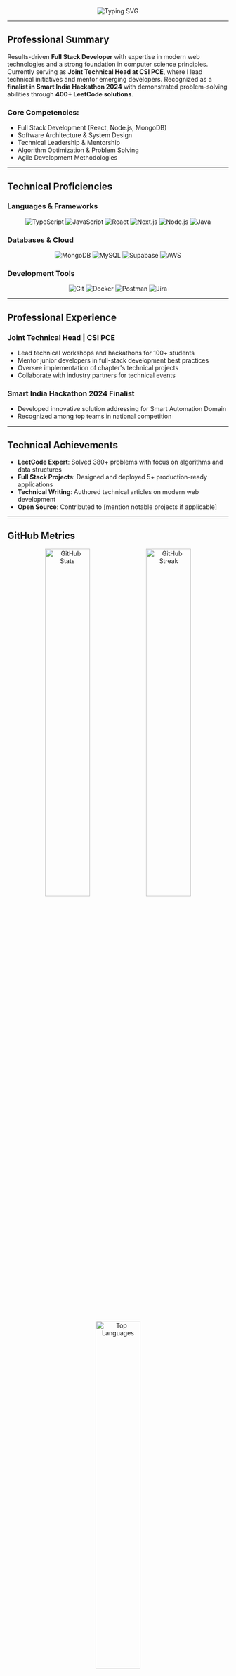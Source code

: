 <div align="center">
  <img src="https://readme-typing-svg.demolab.com?font=Fira+Code&size=28&duration=3000&pause=1000&color=7DF9FF&center=true&vCenter=true&width=800&lines=Hello%2C+I'm+Sarthak+Vitmal;Full+Stack+Developer;Joint+Technical+Head+%40+CSI+PCE;SIH+2024+Finalist+%7C+LeetCode+Enthusiast" alt="Typing SVG" />
</div>

---

## Professional Summary

Results-driven **Full Stack Developer** with expertise in modern web technologies and a strong foundation in computer science principles. Currently serving as **Joint Technical Head at CSI PCE**, where I lead technical initiatives and mentor emerging developers. Recognized as a **finalist in Smart India Hackathon 2024** with demonstrated problem-solving abilities through **400+ LeetCode solutions**.

### Core Competencies:
- Full Stack Development (React, Node.js, MongoDB)
- Software Architecture & System Design
- Technical Leadership & Mentorship
- Algorithm Optimization & Problem Solving
- Agile Development Methodologies

---

## Technical Proficiencies

### Languages & Frameworks
<div align="center">
  <img src="https://img.shields.io/badge/TypeScript-3178C6?style=flat&logo=typescript&logoColor=white" alt="TypeScript">
  <img src="https://img.shields.io/badge/JavaScript-F7DF1E?style=flat&logo=javascript&logoColor=black" alt="JavaScript">
  <img src="https://img.shields.io/badge/React-61DAFB?style=flat&logo=react&logoColor=black" alt="React">
  <img src="https://img.shields.io/badge/Next.js-000000?style=flat&logo=next.js&logoColor=white" alt="Next.js">
  <img src="https://img.shields.io/badge/Node.js-339933?style=flat&logo=node.js&logoColor=white" alt="Node.js">
  <img src="https://img.shields.io/badge/Java-007396?style=flat&logo=java&logoColor=white" alt="Java">
</div>

### Databases & Cloud
<div align="center">
  <img src="https://img.shields.io/badge/MongoDB-47A248?style=flat&logo=mongodb&logoColor=white" alt="MongoDB">
  <img src="https://img.shields.io/badge/MySQL-4479A1?style=flat&logo=mysql&logoColor=white" alt="MySQL">
  <img src="https://img.shields.io/badge/Supabase-3ECF8E?style=flat&logo=supabase&logoColor=white" alt="Supabase">
  <img src="https://img.shields.io/badge/AWS-232F3E?style=flat&logo=amazon-aws&logoColor=white" alt="AWS">
</div>

### Development Tools
<div align="center">
  <img src="https://img.shields.io/badge/Git-F05032?style=flat&logo=git&logoColor=white" alt="Git">
  <img src="https://img.shields.io/badge/Docker-2496ED?style=flat&logo=docker&logoColor=white" alt="Docker">
  <img src="https://img.shields.io/badge/Postman-FF6C37?style=flat&logo=postman&logoColor=white" alt="Postman">
  <img src="https://img.shields.io/badge/Jira-0052CC?style=flat&logo=jira&logoColor=white" alt="Jira">
</div>

---

## Professional Experience

### Joint Technical Head | CSI PCE
- Lead technical workshops and hackathons for 100+ students
- Mentor junior developers in full-stack development best practices
- Oversee implementation of chapter's technical projects
- Collaborate with industry partners for technical events

### Smart India Hackathon 2024 Finalist
- Developed innovative solution addressing for Smart Automation Domain
- Recognized among top teams in national competition

---

## Technical Achievements

- **LeetCode Expert**: Solved 380+ problems with focus on algorithms and data structures
- **Full Stack Projects**: Designed and deployed 5+ production-ready applications
- **Technical Writing**: Authored technical articles on modern web development
- **Open Source**: Contributed to [mention notable projects if applicable]

---

## GitHub Metrics

<div align="center">
  <img width="45%" src="https://github-readme-stats.vercel.app/api?username=SarthakVitmal&show_icons=true&theme=blueberry&hide_border=true&count_private=true" alt="GitHub Stats" />
  <img width="45%" src="https://github-readme-streak-stats.herokuapp.com/?user=SarthakVitmal&theme=blueberry&hide_border=true" alt="GitHub Streak" />
</div>

<div align="center">
  <img width="45%" src="https://github-readme-stats.vercel.app/api/top-langs/?username=SarthakVitmal&layout=compact&theme=blueberry&hide_border=true" alt="Top Languages" />
</div>

---

## Currently Enhancing Skills In

- **Advanced System Design** patterns and architectures
- **Cloud Native Development** with AWS/GCP
- **Performance Optimization** techniques
- **DevOps Practices** including CI/CD pipelines

---

## Professional Connections

<div align="center">
  <a href="https://linkedin.com/in/sarthak-vitmal">
    <img src="https://img.shields.io/badge/LinkedIn-0A66C2?style=for-the-badge&logo=linkedin&logoColor=white" alt="LinkedIn">
  </a>
  <a href="mailto:sarthak.vitmal.dev@gmail.com">
    <img src="https://img.shields.io/badge/Email-EA4335?style=for-the-badge&logo=gmail&logoColor=white" alt="Email">
  </a>
  <a href="https://leetcode.com/SarthakVitmal/">
    <img src="https://img.shields.io/badge/LeetCode-FFA116?style=for-the-badge&logo=leetcode&logoColor=white" alt="LeetCode">
  </a>
</div>

---

<div align="center">
  <img src="https://komarev.com/ghpvc/?username=SarthakVitmal&label=Profile+Views&color=2563EB&style=flat" alt="Profile Views" />
</div>
